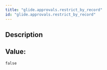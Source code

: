 ```yaml
---
title: "glide.approvals.restrict_by_record"
id: "glide.approvals.restrict_by_record"
---
```

## Description



## Value: 
```
false
```